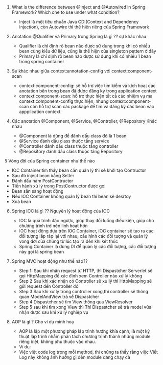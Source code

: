 1. What is the difference between @Inject and @Autowired in Spring Framework? Which one to use under what condition?
    - Inject là một tiêu chuẩn Java CDI(Context and Dependency Injection), còn Autowire thì thể hiện riêng của Spring Framework
    
2. Anotation @Qualifier và Primary trong Spring là gì ?? sự khác nhau
    - Qualifier là chỉ định rõ bean nào được sử dụng trong khi có nhiều bean cùng kiểu dữ liệu, cũng là thể hiện của singleton pattern ở đây
    - Primary là chỉ định rõ bean nào được sử dung khi có nhiều 1 bean trong spring container
    
3. Sự khác nhau giữa context:annotation-config với context:component-scan
    - context:component-config: sẽ hỗ trợ việc tìm kiếm và kích hoạt các anotation bên trong bean đã được đăng ký trong application context
    - context:component-scan: hỗ trợ thực hiện tất cả các nhiệm vụ mà context:component-config thực hiện, nhưng context:component-scan
      còn hỗ trợ scan các package để tìm và đăng ký các bean vào appplication context.
      
4. Các anotation @Component, @Service, @Controller, @Repository Khác nhau
   - @Component là dùng để đánh dấu class đó là 1 bean 
   - @Service đánh dấu class thuộc tầng service
   - @Controller đánh dấu class thuộc tầng controller
   - @Repository đánh dấu class thuộc tầng Repository
   
5 Vòng đời của Spring container như thế nào
   - IOC Container tìm thấy bean cần quản lý thì sẽ khởi tạo Contructor
   - Sau đó inject bean bằng Setter
   - Đánh dấu hàm PostContructor
   - Tiến hành xử lý trong PostContructor được gọi
   - Bean sẵn sàng hoạt động
   - Nếu IOC Container không quản lý bean thí bean sẽ desrtoy
   - Xoá bean
6. Spring IOC là gì ?? Nguyên lý hoạt động của IOC
   - IOC là quá trình đảo ngược, giúp thay đổi luồng điều kiện, giúp cho chương trình trở nên linh hoạt hơn
   - IOC hoạt động dựa trên IOC Container, IOC container sẽ tạo ra các đối tượng lắp ráp lại với nhau, cấu hình các đối tượng và
   quản lý vong đời của chúng từ lúc tạo ra đến khi kết thúc
   - Spring Container là dùng DI để quản lý các đối tượng, các đối tượng này gọi là spring bean

7. Spring MVC hoạt động như thế nào??
   - Step 1: Sau khi nhận request từ HTTP, thì Dispastcher Serverlet  sẽ gọi HttpMapping để xác định xem Controller
   nào xử lý không
   - Step 2 Sau khi xác nhận có Controller sẽ xử lý thì HttpMapping sẽ gửi request đến Controller đó
   - Step 3 Sau khi xử lý trong controller xong,thì controller sẽ thông quan ModelAndView trả về Dispastcher
   - Step 4 Dispastcher   sẽ tìm View thông qua ViewResolver
   - Step 5 sau khi tìm xong View thì Thì Dispastcher sẽ trả model vừa nhận được sau khi xử lý nghiệp vụ

8. AOP là gì ? Cho ví dụ minh hoạ
   - AOP là lập một phương pháp lâp trình hướng khía cạnh, là một kỹ thuật lập trình nhắm phân tách chương trình thành những
   module riêng biệt, không phụ thuộc vào nhau.
   - Ví dụ:
   - Việc viêt code log trong mỗi method, thì chúng ta thấy rằng việc Viết Log này không ảnh hưởng gì đến module đang chạy cả
   
